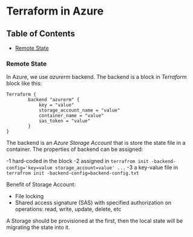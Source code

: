 # Terraform in Azure

## Table of Contents

- [Remote State](#remote-state)

### Remote State

In Azure, we use _azurerm_ backend. The backend is a block in _Terraform_ block like this:

```
Terraform {
        backend "azurerm" {
            key = "value"
            storage_account_name = "value"
            container_name = "value"
            sas_token = "value"
        }
}
```

The backend is an _Azure Storage Account_ that is store the state file in a container.
The properties of backend can be assigned:

-1 hard-coded in the block
-2 assigned in `terrafrom init -backend-config='key=value storage_account=value' ...`
-3 a key-value file in `terrafrom init -backend-config=backend-config.txt`

Benefit of Storage Account:

- File locking
- Shared access signature (SAS) with specified authorization on operations: read, write, update, delete, etc

A Storage should be provisioned at the first, then the local state will be migrating the state into it.
